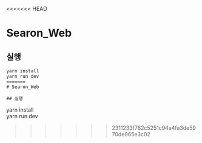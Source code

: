 <<<<<<< HEAD
# Searon_Web

## 실행
```
yarn install  
yarn run dev
=======
# Searon_Web

## 실행
```
yarn install  
yarn run dev
>>>>>>> 2311233f782c5251c94a4fa3de5970de965e3c02
```